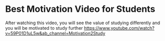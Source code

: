 # Best Motivation Video for Students
After watching this video, you will see the value of studying differently and you will be motivated to study further https://www.youtube.com/watch?v=59P01D1uL5w&ab_channel=Motivation2Study
